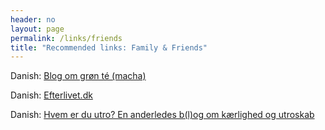 ```yaml
---
header: no
layout: page
permalink: /links/friends
title: "Recommended links: Family & Friends"
---
```

Danish: [Blog om grøn té (macha)](https://thebloggen.wordpress.com/)

Danish: [Efterlivet.dk](https://efterlivet.dk/)

Danish: [Hvem er du utro? En anderledes b(l)og om kærlighed og utroskab](https://u-tro.dk/)
